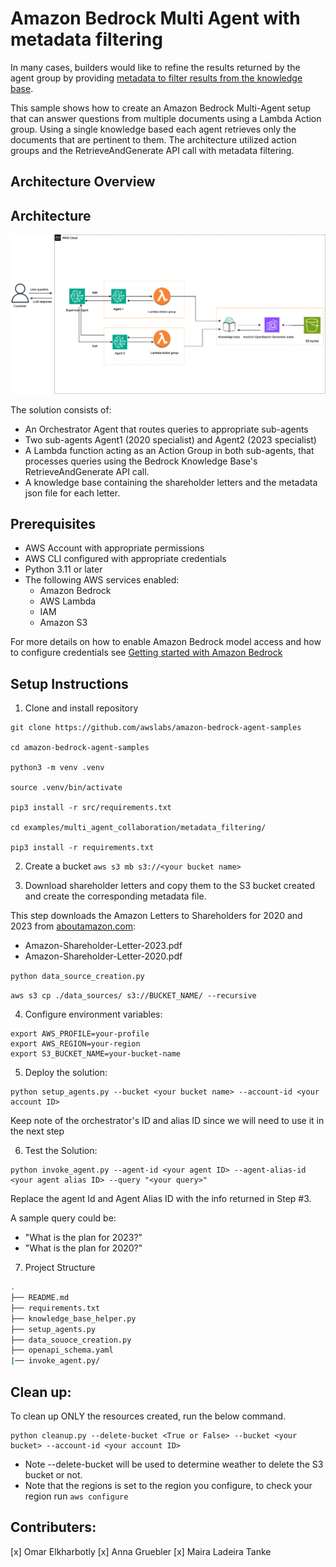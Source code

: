 # Amazon Bedrock Multi Agent with metadata filtering

In many cases, builders would like to refine the results returned by the agent group by providing [metadata to filter results from the knowledge base](https://aws.amazon.com/blogs/machine-learning/amazon-bedrock-knowledge-bases-now-supports-metadata-filtering-to-improve-retrieval-accuracy/).

This sample shows how to create an Amazon Bedrock Multi-Agent setup that can answer questions from multiple documents using a Lambda Action group. Using a single knowledge based each agent retrieves only the documents that are pertinent to them. The architecture utilized action groups and the RetrieveAndGenerate API call with metadata filtering.

## Architecture Overview

## Architecture
![Architecture](./metadatafiltering.png)

The solution consists of:
- An Orchestrator Agent that routes queries to appropriate sub-agents
- Two sub-agents Agent1 (2020 specialist) and Agent2 (2023 specialist)
- A Lambda function acting as an Action Group in both sub-agents, that processes queries using the Bedrock Knowledge Base's RetrieveAndGenerate API call.
- A knowledge base containing the shareholder letters and the metadata json file for each letter.

## Prerequisites

- AWS Account with appropriate permissions 
- AWS CLI configured with appropriate credentials
- Python 3.11 or later
- The following AWS services enabled:
  - Amazon Bedrock
  - AWS Lambda
  - IAM
  - Amazon S3
    
For more details on how to enable Amazon Bedrock model access and how to configure credentials see [Getting started with Amazon Bedrock](https://docs.aws.amazon.com/bedrock/latest/userguide/getting-started.html)


## Setup Instructions

1. Clone and install repository
```
git clone https://github.com/awslabs/amazon-bedrock-agent-samples

cd amazon-bedrock-agent-samples

python3 -m venv .venv

source .venv/bin/activate

pip3 install -r src/requirements.txt

cd examples/multi_agent_collaboration/metadata_filtering/

pip3 install -r requirements.txt
```


2. Create a bucket
```aws s3 mb s3://<your bucket name>```

3. Download shareholder letters and copy them to the S3 bucket created and create the corresponding metadata file.

This step downloads the Amazon Letters to Shareholders for 2020 and 2023 from [aboutamazon.com](https://ir.aboutamazon.com/annual-reports-proxies-and-shareholder-letters/default.aspx):

- Amazon-Shareholder-Letter-2023.pdf
- Amazon-Shareholder-Letter-2020.pdf

```python data_source_creation.py```

```aws s3 cp ./data_sources/ s3://BUCKET_NAME/ --recursive```


4. Configure environment variables:
```
export AWS_PROFILE=your-profile
export AWS_REGION=your-region
export S3_BUCKET_NAME=your-bucket-name
```


5. Deploy the solution:
```
python setup_agents.py --bucket <your bucket name> --account-id <your account ID>
```
Keep note of the orchestrator's ID and alias ID since we will need to use it in the next step

6. Test the Solution:

```
python invoke_agent.py --agent-id <your agent ID> --agent-alias-id <your agent alias ID> --query "<your query>" 
```

Replace the agent Id and Agent Alias ID with the info returned in Step #3.

A sample query could be: 
- "What is the plan for 2023?"
- "What is the plan for 2020?"

7. Project Structure
```bash
.
├── README.md
├── requirements.txt
├── knowledge_base_helper.py
├── setup_agents.py
├── data_souoce_creation.py
├── openapi_schema.yaml
|── invoke_agent.py/
```

## Clean up:

To clean up ONLY the resources created, run the below command.
```
python cleanup.py --delete-bucket <True or False> --bucket <your bucket> --account-id <your account ID>
```

* Note --delete-bucket will be used to determine weather to delete the S3 bucket or not.
* Note that the regions is set to the region you configure, to check your region run ```aws configure```


## Contributers:
[x] Omar Elkharbotly
[x] Anna Gruebler
[x] Maira Ladeira Tanke